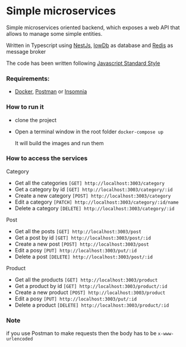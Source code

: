 # Simple microservices

Simple microservices oriented backend, which exposes a web API that allows to manage some simple entities.

Written in Typescript using [NestJs](https://nestjs.com/), [lowDb](https://github.com/typicode/lowdb) as database and [Redis](https://redis.io/) as message broker

The code has been written following [Javascript Standard Style](https://standardjs.com/)

### Requirements:
  - [Docker](https://www.docker.com/), [Postman](https://www.postman.com/) or [Insomnia](https://insomnia.rest/)

### How to run it

- clone the project

- Open a terminal window in the root folder
  `docker-compose up`

  It will build the images and run them

### How to access the services

Category 
- Get all the categories `[GET] http://localhost:3003/category`
- Get a category by id `[GET] http://localhost:3003/category/:id`
- Create a new category `[POST] http://localhost:3003/category`
- Edit a category `[PATCH] http://localhost:3003/category/:id/name`
- Delete a category `[DELETE] http://localhost:3003/category/:id`

Post
- Get all the posts `[GET] http://localhost:3003/post`
- Get a post by id `[GET] http://localhost:3003/post/:id`
- Create a new post `[POST] http://localhost:3003/post`
- Edit a posy `[PUT] http://localhost:3003/put/:id`
- Delete a post `[DELETE] http://localhost:3003/post/:id`

Product
- Get all the products `[GET] http://localhost:3003/product`
- Get a product by id `[GET] http://localhost:3003/product/:id`
- Create a new product `[POST] http://localhost:3003/product`
- Edit a posy `[PUT] http://localhost:3003/put/:id`
- Delete a product `[DELETE] http://localhost:3003/product/:id`


### Note
if you use Postman to make requests then the body has to be `x-www-urlencoded`